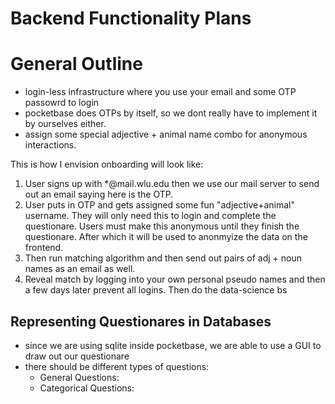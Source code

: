 # Backend Functionality Plans

# General Outline

- login-less infrastructure where you use your email and some OTP passowrd to login 
- pocketbase does OTPs by itself, so we dont really have to implement it by ourselves either.
- assign some special adjective + animal name combo for anonymous interactions.

This is how I envision onboarding will look like:

1. User signs up with *@mail.wlu.edu then we use our mail server to send out an email saying here is the OTP. 
2. User puts in OTP and gets assigned some fun "adjective+animal" username. They will only need this to login and complete the questionare. Users must make this anonymous until they finish the questionare. After which it will be used to anonmyize the data on the frontend.
3. Then run matching algorithm and then send out pairs of adj + noun names as an email as well.
4. Reveal match by logging into your own personal pseudo names and then a few days later prevent all logins. Then do the data-science bs


## Representing Questionares in Databases

- since we are using sqlite inside pocketbase, we are able to use a GUI to draw out our questionare
- there should be different types of questions:
    - General Questions:
    - Categorical Questions:
